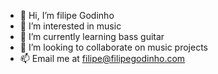 - 👋 Hi, I’m filipe Godinho
- 👀 I’m interested in music
- 🌱 I’m currently learning bass guitar
- 💞️ I’m looking to collaborate on music projects
- 📫 Email me at filipe@filipegodinho.com

<!---
filipe-godinho/filipe-godinho is a ✨ special ✨ repository because its `README.md` (this file) appears on your GitHub profile.
You can click the Preview link to take a look at your changes.
--->
